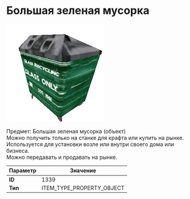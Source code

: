 # Большая зеленая мусорка

![Item Image](../img/1339.webp?raw=true)

Предмет: Большая зеленая мусорка (объект)<br>Можно получить только на станке для крафта или купить на рынке.<br>Используется для установки возле или внутри своего дома или бизнеса.<br>Можно передавать и продавать на рынке.


| Параметр | Значение |
|----------|----------|
| **ID** | 1339 |
| **Тип** | ITEM_TYPE_PROPERTY_OBJECT |

